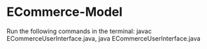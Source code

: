 # ECommerce-Model
Run the following commands in the terminal:
javac ECommerceUserInterface.java,
java ECommerceUserInterface.java 
